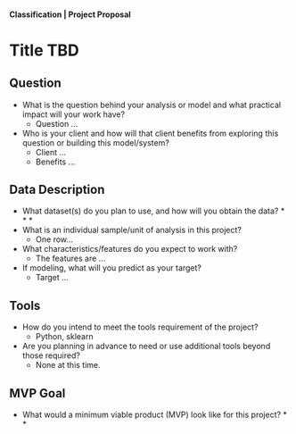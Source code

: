 #### Classification | Project Proposal

# Title TBD 

## Question
* What is the question behind your analysis or model and what practical impact will your work have?
    * Question ...
* Who is your client and how will that client benefits from exploring this question or building this model/system?
    * Client ...  
    * Benefits ... 

## Data Description
* What dataset(s) do you plan to use, and how will you obtain the data? 
    * 
    *
    * 
* What is an individual sample/unit of analysis in this project?
    * One row... 
* What characteristics/features do you expect to work with?
    * The features are ... 
* If modeling, what will you predict as your target?
    * Target ... 
    
## Tools
* How do you intend to meet the tools requirement of the project?
    * Python, sklearn
* Are you planning in advance to need or use additional tools beyond those required?
    * None at this time.

## MVP Goal
* What would a minimum viable product (MVP) look like for this project?
    *  
    * 